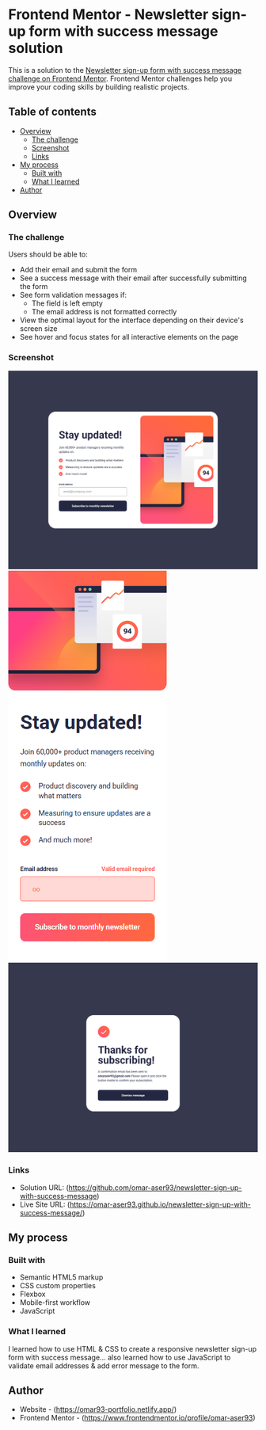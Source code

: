 # Frontend Mentor - Newsletter sign-up form with success message solution

This is a solution to the [Newsletter sign-up form with success message challenge on Frontend Mentor](https://www.frontendmentor.io/challenges/newsletter-signup-form-with-success-message-3FC1AZbNrv). Frontend Mentor challenges help you improve your coding skills by building realistic projects. 

## Table of contents

- [Overview](#overview)
  - [The challenge](#the-challenge)
  - [Screenshot](#screenshot)
  - [Links](#links)
- [My process](#my-process)
  - [Built with](#built-with)
  - [What I learned](#what-i-learned)
- [Author](#author)


## Overview

### The challenge

Users should be able to:

- Add their email and submit the form
- See a success message with their email after successfully submitting the form
- See form validation messages if:
  - The field is left empty
  - The email address is not formatted correctly
- View the optimal layout for the interface depending on their device's screen size
- See hover and focus states for all interactive elements on the page

### Screenshot

![](./images/screenshot.png)
![](./images/screenshot-mobile.png)
![](./images/screenshot-success.png)


### Links

- Solution URL: (https://github.com/omar-aser93/newsletter-sign-up-with-success-message)
- Live Site URL: (https://omar-aser93.github.io/newsletter-sign-up-with-success-message/)

## My process

### Built with

- Semantic HTML5 markup
- CSS custom properties
- Flexbox
- Mobile-first workflow
- JavaScript


### What I learned

I learned how to use HTML & CSS to create a responsive newsletter sign-up form with success message... also learned how to use JavaScript to validate email addresses & add error message to the form.


## Author

- Website - (https://omar93-portfolio.netlify.app/)
- Frontend Mentor - (https://www.frontendmentor.io/profile/omar-aser93)

